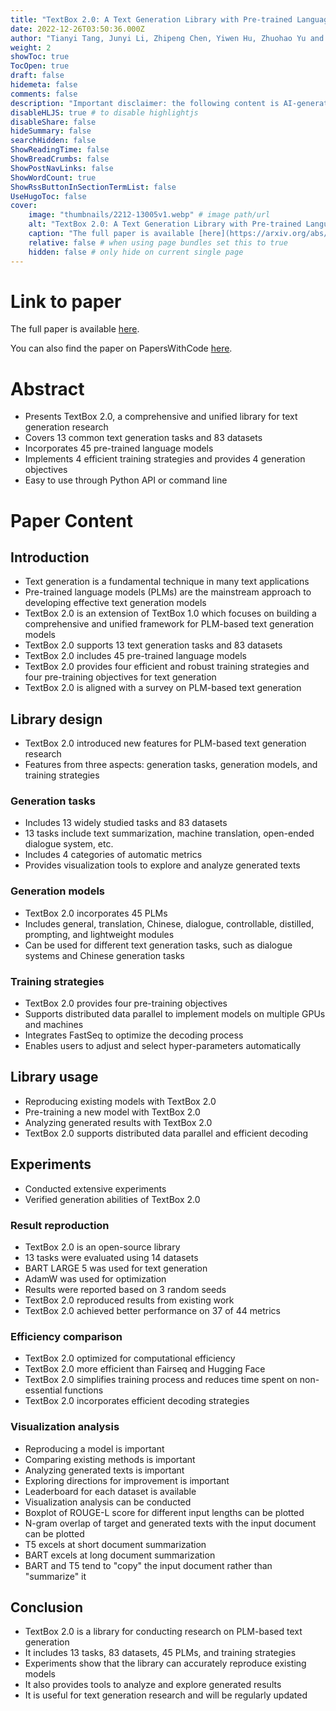 ```yaml
---
title: "TextBox 2.0: A Text Generation Library with Pre-trained Language Models"
date: 2022-12-26T03:50:36.000Z
author: "Tianyi Tang, Junyi Li, Zhipeng Chen, Yiwen Hu, Zhuohao Yu and 7 others"
weight: 2
showToc: true
TocOpen: true
draft: false
hidemeta: false
comments: false
description: "Important disclaimer: the following content is AI-generated, please make sure to fact check the presented information by reading the full paper."
disableHLJS: true # to disable highlightjs
disableShare: false
hideSummary: false
searchHidden: false
ShowReadingTime: false
ShowBreadCrumbs: false
ShowPostNavLinks: false
ShowWordCount: true
ShowRssButtonInSectionTermList: false
UseHugoToc: false
cover:
    image: "thumbnails/2212-13005v1.webp" # image path/url
    alt: "TextBox 2.0: A Text Generation Library with Pre-trained Language Models" # alt text
    caption: "The full paper is available [here](https://arxiv.org/abs/2212.13005)." # display caption under cover
    relative: false # when using page bundles set this to true
    hidden: false # only hide on current single page
---
```


# Link to paper
The full paper is available [here](https://arxiv.org/abs/2212.13005).

You can also find the paper on PapersWithCode [here](https://paperswithcode.com/paper/textbox-2-0-a-text-generation-library-with).

# Abstract
- Presents TextBox 2.0, a comprehensive and unified library for text generation research
- Covers 13 common text generation tasks and 83 datasets
- Incorporates 45 pre-trained language models
- Implements 4 efficient training strategies and provides 4 generation objectives
- Easy to use through Python API or command line

# Paper Content

## Introduction
- Text generation is a fundamental technique in many text applications
- Pre-trained language models (PLMs) are the mainstream approach to developing effective text generation models
- TextBox 2.0 is an extension of TextBox 1.0 which focuses on building a comprehensive and unified framework for PLM-based text generation models
- TextBox 2.0 supports 13 text generation tasks and 83 datasets
- TextBox 2.0 includes 45 pre-trained language models
- TextBox 2.0 provides four efficient and robust training strategies and four pre-training objectives for text generation
- TextBox 2.0 is aligned with a survey on PLM-based text generation

## Library design
- TextBox 2.0 introduced new features for PLM-based text generation research
- Features from three aspects: generation tasks, generation models, and training strategies

### Generation tasks
- Includes 13 widely studied tasks and 83 datasets
- 13 tasks include text summarization, machine translation, open-ended dialogue system, etc.
- Includes 4 categories of automatic metrics
- Provides visualization tools to explore and analyze generated texts

### Generation models
- TextBox 2.0 incorporates 45 PLMs
- Includes general, translation, Chinese, dialogue, controllable, distilled, prompting, and lightweight modules
- Can be used for different text generation tasks, such as dialogue systems and Chinese generation tasks

### Training strategies
- TextBox 2.0 provides four pre-training objectives
- Supports distributed data parallel to implement models on multiple GPUs and machines
- Integrates FastSeq to optimize the decoding process
- Enables users to adjust and select hyper-parameters automatically

## Library usage
- Reproducing existing models with TextBox 2.0
- Pre-training a new model with TextBox 2.0
- Analyzing generated results with TextBox 2.0
- TextBox 2.0 supports distributed data parallel and efficient decoding

## Experiments
- Conducted extensive experiments
- Verified generation abilities of TextBox 2.0

### Result reproduction
- TextBox 2.0 is an open-source library
- 13 tasks were evaluated using 14 datasets
- BART LARGE 5 was used for text generation
- AdamW was used for optimization
- Results were reported based on 3 random seeds
- TextBox 2.0 reproduced results from existing work
- TextBox 2.0 achieved better performance on 37 of 44 metrics

### Efficiency comparison
- TextBox 2.0 optimized for computational efficiency
- TextBox 2.0 more efficient than Fairseq and Hugging Face
- TextBox 2.0 simplifies training process and reduces time spent on non-essential functions
- TextBox 2.0 incorporates efficient decoding strategies

### Visualization analysis
- Reproducing a model is important
- Comparing existing methods is important
- Analyzing generated texts is important
- Exploring directions for improvement is important
- Leaderboard for each dataset is available
- Visualization analysis can be conducted
- Boxplot of ROUGE-L score for different input lengths can be plotted
- N-gram overlap of target and generated texts with the input document can be plotted
- T5 excels at short document summarization
- BART excels at long document summarization
- BART and T5 tend to "copy" the input document rather than "summarize" it

## Conclusion
- TextBox 2.0 is a library for conducting research on PLM-based text generation
- It includes 13 tasks, 83 datasets, 45 PLMs, and training strategies
- Experiments show that the library can accurately reproduce existing models
- It also provides tools to analyze and explore generated results
- It is useful for text generation research and will be regularly updated
